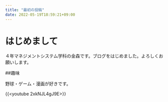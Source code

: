 ```yaml
---
title: "最初の投稿"
date: 2022-05-19T18:59:21+09:00
---
```


# はじめまして

４年マネジメントシステム学科の金森です。ブログをはじめました。よろしくお願いします。

##趣味

野球・ゲーム・漫画が好きです。

{{<youtube 2xkNJL4gJ9E>}}
